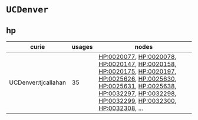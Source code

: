 # `UCDenver`

## hp

| curie               |   usages | nodes                                                                                                                                                                                                                                                                                                                                                                                                                                                                                                                                                                                                                                                                                                                                                              |
|---------------------|----------|--------------------------------------------------------------------------------------------------------------------------------------------------------------------------------------------------------------------------------------------------------------------------------------------------------------------------------------------------------------------------------------------------------------------------------------------------------------------------------------------------------------------------------------------------------------------------------------------------------------------------------------------------------------------------------------------------------------------------------------------------------------------|
| UCDenver:tjcallahan |       35 | [HP:0020077](https://bioregistry.io/HP:0020077), [HP:0020078](https://bioregistry.io/HP:0020078), [HP:0020147](https://bioregistry.io/HP:0020147), [HP:0020158](https://bioregistry.io/HP:0020158), [HP:0020175](https://bioregistry.io/HP:0020175), [HP:0020197](https://bioregistry.io/HP:0020197), [HP:0025626](https://bioregistry.io/HP:0025626), [HP:0025630](https://bioregistry.io/HP:0025630), [HP:0025631](https://bioregistry.io/HP:0025631), [HP:0025638](https://bioregistry.io/HP:0025638), [HP:0032297](https://bioregistry.io/HP:0032297), [HP:0032298](https://bioregistry.io/HP:0032298), [HP:0032299](https://bioregistry.io/HP:0032299), [HP:0032300](https://bioregistry.io/HP:0032300), [HP:0032308](https://bioregistry.io/HP:0032308), ... |

